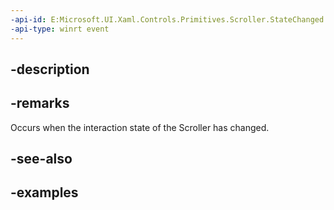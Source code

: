 ```yaml
---
-api-id: E:Microsoft.UI.Xaml.Controls.Primitives.Scroller.StateChanged
-api-type: winrt event
---
```


## -description

## -remarks

Occurs when the interaction state of the Scroller has changed.

## -see-also

## -examples

